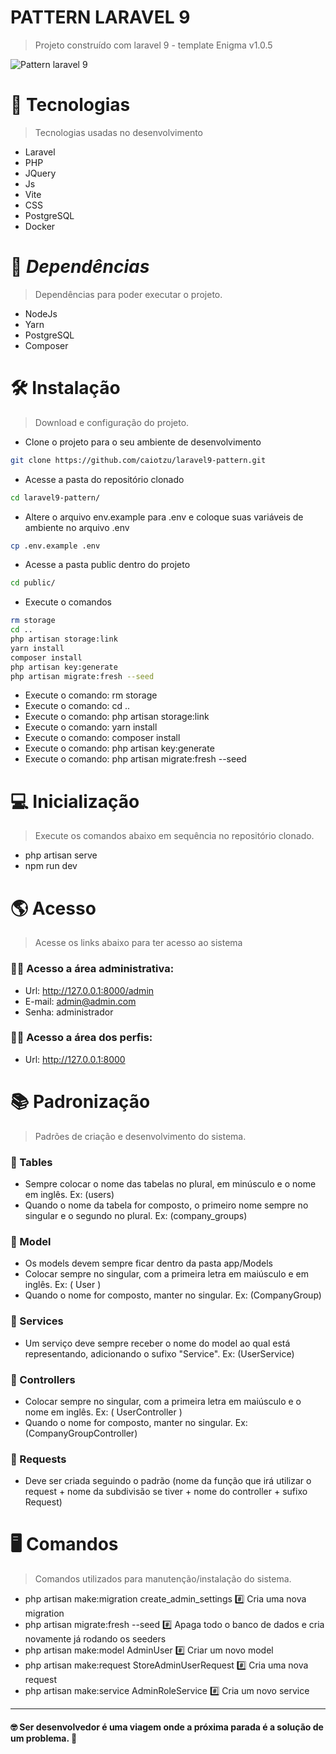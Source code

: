 # PATTERN LARAVEL 9
> Projeto construído com laravel 9 - template Enigma v1.0.5

<img src="https://raw.githubusercontent.com/laravel/art/master/logo-lockup/5%20SVG/2%20CMYK/1%20Full%20Color/laravel-logolockup-cmyk-red.svg" alt="Pattern laravel 9"/>

# :rocket: Tecnologias
> Tecnologias usadas no desenvolvimento
- Laravel
- PHP
- JQuery
- Js
- Vite
- CSS
- PostgreSQL
- Docker

# :link: *Dependências* 
> Dependências para poder executar o projeto.
- NodeJs
- Yarn
- PostgreSQL
- Composer

# :hammer_and_wrench: Instalação
> Download e configuração do projeto.

- Clone o projeto para o seu ambiente de desenvolvimento
```sh
git clone https://github.com/caiotzu/laravel9-pattern.git
```
- Acesse a pasta do repositório clonado
```sh
cd laravel9-pattern/
```
- Altere o arquivo env.example para .env e coloque suas variáveis de ambiente no arquivo .env
```sh
cp .env.example .env
```
- Acesse a pasta public dentro do projeto
```sh
cd public/
```
- Execute o comandos
```sh
rm storage
cd ..
php artisan storage:link
yarn install
composer install
php artisan key:generate
php artisan migrate:fresh --seed
```



- Execute o comando: rm storage
- Execute o comando: cd ..
- Execute o comando: php artisan storage:link
- Execute o comando: yarn install
- Execute o comando: composer install
- Execute o comando: php artisan key:generate
- Execute o comando: php artisan migrate:fresh --seed

# :computer: Inicialização
> Execute os comandos abaixo em sequência no repositório clonado.

- php artisan serve
- npm run dev

# :earth_americas:	Acesso
> Acesse os links abaixo para ter acesso ao sistema 

### :man_technologist: Acesso a área administrativa: 

- Url: http://127.0.0.1:8000/admin
- E-mail: admin@admin.com
- Senha: administrador

### :raising_hand_man: Acesso a área dos perfis:
- Url: http://127.0.0.1:8000


# :books: Padronização
> Padrões de criação e desenvolvimento do sistema.

### :blue_book: Tables

- Sempre colocar o nome das tabelas no plural, em minúsculo e o nome em inglês. Ex: (users)
- Quando o nome da tabela for composto, o primeiro nome sempre no singular e o segundo no plural. Ex: (company_groups)

### :blue_book: Model

- Os models devem sempre ficar dentro da pasta app/Models
- Colocar sempre no singular, com a primeira letra em maiúsculo e em inglês. Ex: ( User )
- Quando o nome for composto, manter no singular. Ex: (CompanyGroup)

### :blue_book: Services

- Um serviço deve sempre receber o nome do model ao qual está representando, adicionando o sufixo "Service". Ex: (UserService)
### :blue_book: Controllers

- Colocar sempre no singular, com a primeira letra em maiúsculo e o nome em inglês. Ex: ( UserController )
- Quando o nome for composto, manter no singular. Ex: (CompanyGroupController)

### :blue_book: Requests

- Deve ser criada seguindo o padrão (nome da função que irá utilizar o request + nome da subdivisão se tiver + nome do controller + sufixo Request)


#  :desktop_computer: Comandos

> Comandos utilizados para manutenção/instalação do sistema.

- php artisan make:migration create_admin_settings :hash: Cria uma nova migration
- php artisan migrate:fresh --seed :hash: Apaga todo o banco de dados e cria novamente já rodando os seeders
- php artisan make:model AdminUser :hash: Criar um novo model
- php artisan make:request StoreAdminUserRequest :hash: Cria uma nova request
- php artisan make:service AdminRoleService :hash: Cria um novo service
<hr>

#### :nerd_face: Ser desenvolvedor é uma viagem onde a próxima parada é a solução de um problema. :rocket:
